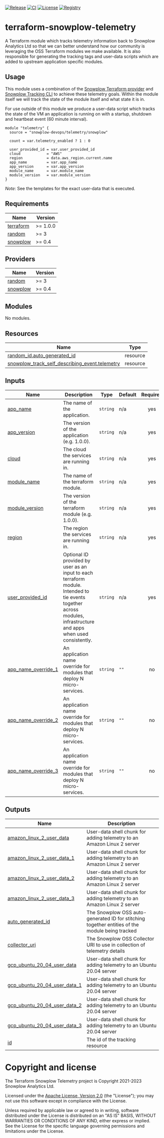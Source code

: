 [![Release][release-image]][release] [![CI][ci-image]][ci] [![License][license-image]][license] [![Registry][registry-image]][registry]

# terraform-snowplow-telemetry

A Terraform module which tracks telemetry information back to Snowplow Analytics Ltd so that we can better understand how our community is leveraging the OSS Terraform modules we make available.  It is also responsible for generating the tracking tags and user-data scripts which are added to upstream application specific modules.

## Usage

This module uses a combination of the [Snowplow Terraform provider](https://registry.terraform.io/providers/snowplow-devops/snowplow/latest/docs) and [Snowplow Tracking CLI](https://github.com/snowplow/snowplow-tracking-cli) to achieve these telemetry goals.  Within the module itself we will track the state of the module itself and what state it is in.

For use outside of this module we produce a user-data script which tracks the state of the VM an application is running on with a startup, shutdown and heartbeat event (60 minute interval).

```hcl
module "telemetry" {
  source = "snowplow-devops/telemetry/snowplow"

  count = var.telemetry_enabled ? 1 : 0

  user_provided_id = var.user_provided_id
  cloud            = "AWS"
  region           = data.aws_region.current.name
  app_name         = var.app_name
  app_version      = var.app_version
  module_name      = var.module_name
  module_version   = var.module_version
}
```

_Note_: See the templates for the exact user-data that is executed.

## Requirements

| Name | Version |
|------|---------|
| <a name="requirement_terraform"></a> [terraform](#requirement\_terraform) | >= 1.0.0 |
| <a name="requirement_random"></a> [random](#requirement\_random) | >= 3 |
| <a name="requirement_snowplow"></a> [snowplow](#requirement\_snowplow) | >= 0.4 |

## Providers

| Name | Version |
|------|---------|
| <a name="provider_random"></a> [random](#provider\_random) | >= 3 |
| <a name="provider_snowplow"></a> [snowplow](#provider\_snowplow) | >= 0.4 |

## Modules

No modules.

## Resources

| Name | Type |
|------|------|
| [random_id.auto_generated_id](https://registry.terraform.io/providers/hashicorp/random/latest/docs/resources/id) | resource |
| [snowplow_track_self_describing_event.telemetry](https://registry.terraform.io/providers/snowplow-devops/snowplow/latest/docs/resources/track_self_describing_event) | resource |

## Inputs

| Name | Description | Type | Default | Required |
|------|-------------|------|---------|:--------:|
| <a name="input_app_name"></a> [app\_name](#input\_app\_name) | The name of the application. | `string` | n/a | yes |
| <a name="input_app_version"></a> [app\_version](#input\_app\_version) | The version of the application (e.g. 1.0.0). | `string` | n/a | yes |
| <a name="input_cloud"></a> [cloud](#input\_cloud) | The cloud the services are running in. | `string` | n/a | yes |
| <a name="input_module_name"></a> [module\_name](#input\_module\_name) | The name of the terraform module. | `string` | n/a | yes |
| <a name="input_module_version"></a> [module\_version](#input\_module\_version) | The version of the terraform module (e.g. 1.0.0). | `string` | n/a | yes |
| <a name="input_region"></a> [region](#input\_region) | The region the services are running in. | `string` | n/a | yes |
| <a name="input_user_provided_id"></a> [user\_provided\_id](#input\_user\_provided\_id) | Optional ID provided by user as an input to each terraform module. Intended to tie events together across modules, infrastructure and apps when used consistently. | `string` | n/a | yes |
| <a name="input_app_name_override_1"></a> [app\_name\_override\_1](#input\_app\_name\_override\_1) | An application name override for modules that deploy N micro-services. | `string` | `""` | no |
| <a name="input_app_name_override_2"></a> [app\_name\_override\_2](#input\_app\_name\_override\_2) | An application name override for modules that deploy N micro-services. | `string` | `""` | no |
| <a name="input_app_name_override_3"></a> [app\_name\_override\_3](#input\_app\_name\_override\_3) | An application name override for modules that deploy N micro-services. | `string` | `""` | no |

## Outputs

| Name | Description |
|------|-------------|
| <a name="output_amazon_linux_2_user_data"></a> [amazon\_linux\_2\_user\_data](#output\_amazon\_linux\_2\_user\_data) | User-data shell chunk for adding telemetry to an Amazon Linux 2 server |
| <a name="output_amazon_linux_2_user_data_1"></a> [amazon\_linux\_2\_user\_data\_1](#output\_amazon\_linux\_2\_user\_data\_1) | User-data shell chunk for adding telemetry to an Amazon Linux 2 server |
| <a name="output_amazon_linux_2_user_data_2"></a> [amazon\_linux\_2\_user\_data\_2](#output\_amazon\_linux\_2\_user\_data\_2) | User-data shell chunk for adding telemetry to an Amazon Linux 2 server |
| <a name="output_amazon_linux_2_user_data_3"></a> [amazon\_linux\_2\_user\_data\_3](#output\_amazon\_linux\_2\_user\_data\_3) | User-data shell chunk for adding telemetry to an Amazon Linux 2 server |
| <a name="output_auto_generated_id"></a> [auto\_generated\_id](#output\_auto\_generated\_id) | The Snowplow OSS auto-generated ID for stitching together entities of the module being tracked |
| <a name="output_collector_uri"></a> [collector\_uri](#output\_collector\_uri) | The Snowplow OSS Collector URI to use in collection of telemetry details |
| <a name="output_gcp_ubuntu_20_04_user_data"></a> [gcp\_ubuntu\_20\_04\_user\_data](#output\_gcp\_ubuntu\_20\_04\_user\_data) | User-data shell chunk for adding telemetry to an Ubuntu 20.04 server |
| <a name="output_gcp_ubuntu_20_04_user_data_1"></a> [gcp\_ubuntu\_20\_04\_user\_data\_1](#output\_gcp\_ubuntu\_20\_04\_user\_data\_1) | User-data shell chunk for adding telemetry to an Ubuntu 20.04 server |
| <a name="output_gcp_ubuntu_20_04_user_data_2"></a> [gcp\_ubuntu\_20\_04\_user\_data\_2](#output\_gcp\_ubuntu\_20\_04\_user\_data\_2) | User-data shell chunk for adding telemetry to an Ubuntu 20.04 server |
| <a name="output_gcp_ubuntu_20_04_user_data_3"></a> [gcp\_ubuntu\_20\_04\_user\_data\_3](#output\_gcp\_ubuntu\_20\_04\_user\_data\_3) | User-data shell chunk for adding telemetry to an Ubuntu 20.04 server |
| <a name="output_id"></a> [id](#output\_id) | The id of the tracking resource

# Copyright and license

The Terraform Snowplow Telemetry project is Copyright 2021-2023 Snowplow Analytics Ltd.

Licensed under the [Apache License, Version 2.0][license] (the "License");
you may not use this software except in compliance with the License.

Unless required by applicable law or agreed to in writing, software
distributed under the License is distributed on an "AS IS" BASIS,
WITHOUT WARRANTIES OR CONDITIONS OF ANY KIND, either express or implied.
See the License for the specific language governing permissions and
limitations under the License.

[release]: https://github.com/snowplow-devops/terraform-snowplow-telemetry/releases/latest
[release-image]: https://img.shields.io/github/v/release/snowplow-devops/terraform-snowplow-telemetry

[ci]: https://github.com/snowplow-devops/terraform-snowplow-telemetry/actions?query=workflow%3Aci
[ci-image]: https://github.com/snowplow-devops/terraform-snowplow-telemetry/workflows/ci/badge.svg

[license]: https://www.apache.org/licenses/LICENSE-2.0
[license-image]: https://img.shields.io/badge/license-Apache--2-blue.svg?style=flat

[registry]: https://registry.terraform.io/modules/snowplow-devops/telemetry/snowplow/latest
[registry-image]: https://img.shields.io/static/v1?label=Terraform&message=Registry&color=7B42BC&logo=terraform
